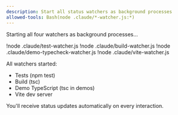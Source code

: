 ```yaml
---
description: Start all status watchers as background processes
allowed-tools: Bash(node .claude/*-watcher.js:*)
---
```


Starting all four watchers as background processes...

!node .claude/test-watcher.js
!node .claude/build-watcher.js
!node .claude/demo-typecheck-watcher.js
!node .claude/vite-watcher.js

All watchers started:
- Tests (npm test)
- Build (tsc)
- Demo TypeScript (tsc in demos)
- Vite dev server

You'll receive status updates automatically on every interaction.
